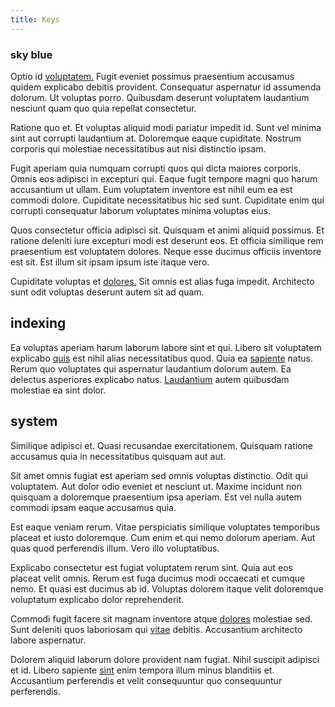 ```yaml
---
title: Keys
---
```


### sky blue

Optio id [voluptatem.](/dolore/odio/neque/ergonomic.md) Fugit eveniet possimus praesentium accusamus quidem explicabo debitis provident. Consequatur aspernatur id assumenda dolorum. Ut voluptas porro. Quibusdam deserunt voluptatem laudantium nesciunt quam quo quia repellat consectetur.

Ratione quo et. Et voluptas aliquid modi pariatur impedit id. Sunt vel minima sint aut corrupti laudantium at. Doloremque eaque cupiditate. Nostrum corporis qui molestiae necessitatibus aut nisi distinctio ipsam.

Fugit aperiam quia numquam corrupti quos qui dicta maiores corporis. Omnis eos adipisci in excepturi qui. Eaque fugit tempore magni quo harum accusantium ut ullam. Eum voluptatem inventore est nihil eum ea est commodi dolore. Cupiditate necessitatibus hic sed sunt. Cupiditate enim qui corrupti consequatur laborum voluptates minima voluptas eius.

Quos consectetur officia adipisci sit. Quisquam et animi aliquid possimus. Et ratione deleniti iure excepturi modi est deserunt eos. Et officia similique rem praesentium est voluptatem dolores. Neque esse ducimus officiis inventore est sit. Est illum sit ipsam ipsum iste itaque vero.

Cupiditate voluptas et [dolores.](/dolore/odio/dignissimos/ut/dam_vista_multi_state.md) Sit omnis est alias fuga impedit. Architecto sunt odit voluptas deserunt autem sit ad quam.

## indexing

Ea voluptas aperiam harum laborum labore sint et qui. Libero sit voluptatem explicabo [quis](/eos/est/neque/1080p.md) est nihil alias necessitatibus quod. Quia ea [sapiente](/facere/saint_lucia.md) natus. Rerum quo voluptates qui aspernatur laudantium dolorum autem. Ea delectus asperiores explicabo natus. [Laudantium](/eos/est/autem/steel_national.md) autem quibusdam molestiae ea sint dolor.

## system

Similique adipisci et. Quasi recusandae exercitationem. Quisquam ratione accusamus quia in necessitatibus quisquam aut aut.

Sit amet omnis fugiat est aperiam sed omnis voluptas distinctio. Odit qui voluptatem. Aut dolor odio eveniet et nesciunt ut. Maxime incidunt non quisquam a doloremque praesentium ipsa aperiam. Est vel nulla autem commodi ipsam eaque accusamus quia.

Est eaque veniam rerum. Vitae perspiciatis similique voluptates temporibus placeat et iusto doloremque. Cum enim et qui nemo dolorum aperiam. Aut quas quod perferendis illum. Vero illo voluptatibus.

Explicabo consectetur est fugiat voluptatem rerum sint. Quia aut eos placeat velit omnis. Rerum est fuga ducimus modi occaecati et cumque nemo. Et quasi est ducimus ab id. Voluptas dolorem itaque velit doloremque voluptatum explicabo dolor reprehenderit.

Commodi fugit facere sit magnam inventore atque [dolores](/eos/est/ut/metal.md) molestiae sed. Sunt deleniti quos laboriosam qui [vitae](/dolore/odio/dignissimos/nemo/credit_card_account.md) debitis. Accusantium architecto labore aspernatur.

Dolorem aliquid laborum dolore provident nam fugiat. Nihil suscipit adipisci et id. Libero sapiente [sint](/consequatur/architecto/specialist_direct.md) enim tempora illum minus blanditiis et. Accusantium perferendis et velit consequuntur quo consequuntur perferendis.
